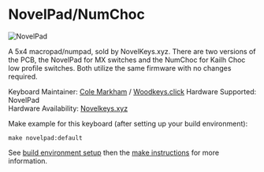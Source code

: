# NovelPad/NumChoc

![NovelPad](https://i.imgur.com/vi4EdSh.jpg?1)

A 5x4 macropad/numpad, sold by NovelKeys.xyz. There are two versions of the PCB, the NovelPad for MX switches and the NumChoc for Kailh Choc low profile switches. Both utilize the same firmware with no changes required.

Keyboard Maintainer: [Cole Markham](https://github.com/colemarkham) / [Woodkeys.click](https://woodkeys.click)
Hardware Supported: NovelPad  
Hardware Availability: [Novelkeys.xyz](https://novelkeys.xyz)

Make example for this keyboard (after setting up your build environment):

    make novelpad:default

See [build environment setup](https://docs.qmk.fm/build_environment_setup.html) then the [make instructions](https://docs.qmk.fm/make_instructions.html) for more information.
